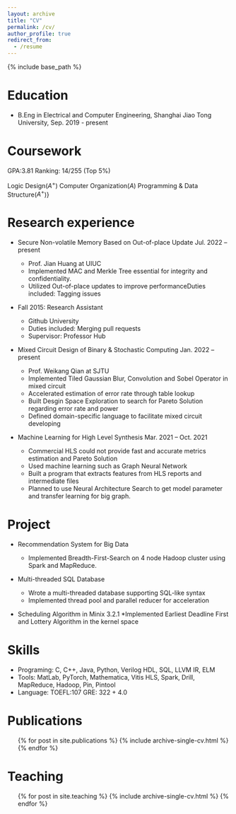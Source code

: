 ```yaml
---
layout: archive
title: "CV"
permalink: /cv/
author_profile: true
redirect_from:
  - /resume
---
```


{% include base_path %}

Education
======
* B.Eng in Electrical and Computer Engineering, Shanghai Jiao Tong University, Sep. 2019 - present

Coursework
======
GPA:3.81 Ranking: 14/255 (Top 5%)

Logic Design($A^{+}$) Computer Organization($A$) Programming \& Data Structure($A^{+}$)}


Research experience
======
* Secure Non-volatile Memory Based on Out-of-place Update        Jul. 2022 – present
  * Prof. Jian Huang at UIUC
  * Implemented MAC and Merkle Tree essential for integrity and confidentiality.    
  * Utilized Out-of-place updates to improve performanceDuties included: Tagging issues

* Fall 2015: Research Assistant
  * Github University
  * Duties included: Merging pull requests
  * Supervisor: Professor Hub
  
* Mixed Circuit Design of Binary & Stochastic Computing          Jan. 2022 – present
  * Prof. Weikang Qian at SJTU
  * Implemented Tiled Gaussian Blur, Convolution and Sobel Operator in mixed circuit
  * Accelerated estimation of error rate through table lookup
  * Built Desgin Space Exploration to search for Pareto Solution regarding error rate and power
  * Defined domain-specific language to facilitate mixed circuit developing

* Machine Learning for High Level Synthesis       Mar. 2021 – Oct. 2021
  * Commercial HLS could not provide fast and accurate metrics estimation and Pareto Solution
  * Used machine learning such as Graph Neural Network 
  * Built a program that extracts features from HLS reports and intermediate files
  * Planned to use Neural Architecture Search to get model parameter and transfer learning for big graph.


Project
=====
* Recommendation System for Big Data
  * Implemented Breadth-First-Search on 4 node Hadoop cluster using Spark and MapReduce.

* Multi-threaded SQL Database
  * Wrote a multi-threaded database supporting SQL-like syntax
  * Implemented thread pool and parallel reducer for acceleration


* Scheduling Algorithm in Minix 3.2.1
  *Implemented Earliest Deadline First and Lottery Algorithm in the kernel space


Skills
======
* Programing: C, C++, Java, Python, Verilog HDL, SQL, LLVM IR, ELM 
* Tools: MatLab, PyTorch, Mathematica, Vitis HLS, Spark, Drill, MapReduce, Hadoop, Pin, Pintool
* Language: TOEFL:107 GRE: 322 + 4.0

Publications
======
  <ul>{% for post in site.publications %}
    {% include archive-single-cv.html %}
  {% endfor %}</ul>
  

  
Teaching
======
  <ul>{% for post in site.teaching %}
    {% include archive-single-cv.html %}
  {% endfor %}</ul>
  

